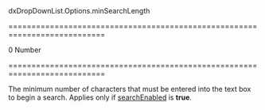 <!--id-->dxDropDownList.Options.minSearchLength<!--/id-->
===========================================================================
<!--default-->0<!--/default-->
<!--type-->Number<!--/type-->
===========================================================================

<!--shortDescription-->
The minimum number of characters that must be entered into the text box to begin a search. Applies only if [searchEnabled]({basewidgetpath}/Configuration/#searchEnabled) is **true**.
<!--/shortDescription-->

<!--fullDescription-->

<!--/fullDescription-->